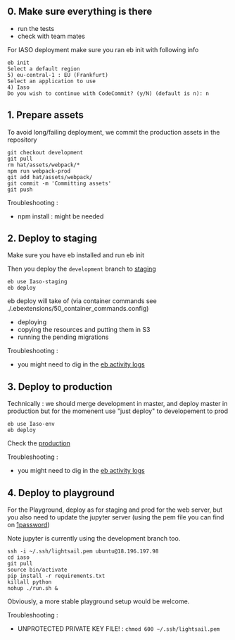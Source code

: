 ## 0. Make sure everything is there

-   run the tests
-   check with team mates

For IASO deployment make sure you ran eb init with following info

```
eb init
Select a default region
5) eu-central-1 : EU (Frankfurt)
Select an application to use
4) Iaso
Do you wish to continue with CodeCommit? (y/N) (default is n): n
```

## 1. Prepare assets

To avoid long/failing deployment, we commit the production assets in the repository

```
git checkout development
git pull
rm hat/assets/webpack/*
npm run webpack-prod
git add hat/assets/webpack/
git commit -m 'Committing assets'
git push
```

Troubleshooting :

-   npm install : might be needed

## 2. Deploy to staging

Make sure you have eb installed and run eb init

Then you deploy the `development` branch to [staging](https://iaso-staging.bluesquare.org)

```
eb use Iaso-staging
eb deploy
```

eb deploy will take of (via container commands see ./.ebextensions/50_container_commands.config)

-   deploying
-   copying the resources and putting them in S3
-   running the pending migrations

Troubleshooting :

-   you might need to dig in the [eb activity logs](https://eu-central-1.console.aws.amazon.com/elasticbeanstalk/home?region=eu-central-1##/environment/logs?applicationName=Iaso&environmentId=e-rmmcdsjkkr)

## 3. Deploy to production

Technically : we should merge development in master, and deploy master in production
but for the momenent use "just deploy" to developement to prod

```
eb use Iaso-env
eb deploy
```

Check the [production](https://iaso.bluesquare.org)

Troubleshooting :

-   you might need to dig in the [eb activity logs](https://eu-central-1.console.aws.amazon.com/elasticbeanstalk/home?region=eu-central-1##/environment/dashboard?applicationName=Iaso&environmentId=e-esgyumhrjp)

## 4. Deploy to playground

For the Playground, deploy as for staging and prod for the web server, but you also need to update the
jupyter server (using the pem file you can find on [1password](https://bluesquare.1password.com/vaults/all/allitems/6r37xbjuhzdpdeyb4ip6m53gu4))

Note jupyter is currently using the development branch too.

```
ssh -i ~/.ssh/lightsail.pem ubuntu@18.196.197.98
cd iaso
git pull
source bin/activate
pip install -r requirements.txt
killall python
nohup ./run.sh &
```

Obviously, a more stable playground setup would be welcome.

Troubleshooting :

-   UNPROTECTED PRIVATE KEY FILE! : `chmod 600 ~/.ssh/lightsail.pem`
